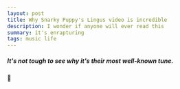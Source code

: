 ```yaml
---
layout: post
title: Why Snarky Puppy's Lingus video is incredible
description: I wonder if anyone will ever read this
summary: it's enrapturing
tags: music life
---
```


##### It's not tough to see why it's their most well-known tune.

:sparkling_heart:
